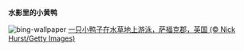 
**水影里的小黄鸭**

![bing-wallpaper](https://www.bing.com/th?id=OHR.LittleDuckling_ZH-CN2922471258_1920x1080.jpg)
[一只小鸭子在水草地上游泳，萨福克郡，英国 (© Nick Hurst/Getty Images)](https://www.bing.com/search?q=%E9%B8%AD&amp;form=hpcapt&amp;mkt=zh-cn)
  